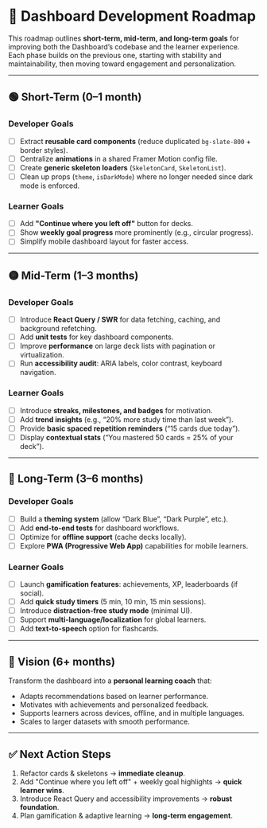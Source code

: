 # 📍 Dashboard Development Roadmap

This roadmap outlines **short-term, mid-term, and long-term goals** for improving both the Dashboard’s codebase and the learner experience.  
Each phase builds on the previous one, starting with stability and maintainability, then moving toward engagement and personalization.

---

## 🟢 Short-Term (0–1 month)

### Developer Goals

- [ ] Extract **reusable card components** (reduce duplicated `bg-slate-800` + border styles).
- [ ] Centralize **animations** in a shared Framer Motion config file.
- [ ] Create **generic skeleton loaders** (`SkeletonCard`, `SkeletonList`).
- [ ] Clean up props (`theme`, `isDarkMode`) where no longer needed since dark mode is enforced.

### Learner Goals

- [ ] Add **"Continue where you left off"** button for decks.
- [ ] Show **weekly goal progress** more prominently (e.g., circular progress).
- [ ] Simplify mobile dashboard layout for faster access.

---

## 🟡 Mid-Term (1–3 months)

### Developer Goals

- [ ] Introduce **React Query / SWR** for data fetching, caching, and background refetching.
- [ ] Add **unit tests** for key dashboard components.
- [ ] Improve **performance** on large deck lists with pagination or virtualization.
- [ ] Run **accessibility audit**: ARIA labels, color contrast, keyboard navigation.

### Learner Goals

- [ ] Introduce **streaks, milestones, and badges** for motivation.
- [ ] Add **trend insights** (e.g., “20% more study time than last week”).
- [ ] Provide **basic spaced repetition reminders** (“15 cards due today”).
- [ ] Display **contextual stats** (“You mastered 50 cards = 25% of your deck”).

---

## 🔵 Long-Term (3–6 months)

### Developer Goals

- [ ] Build a **theming system** (allow “Dark Blue”, “Dark Purple”, etc.).
- [ ] Add **end-to-end tests** for dashboard workflows.
- [ ] Optimize for **offline support** (cache decks locally).
- [ ] Explore **PWA (Progressive Web App)** capabilities for mobile learners.

### Learner Goals

- [ ] Launch **gamification features**: achievements, XP, leaderboards (if social).
- [ ] Add **quick study timers** (5 min, 10 min, 15 min sessions).
- [ ] Introduce **distraction-free study mode** (minimal UI).
- [ ] Support **multi-language/localization** for global learners.
- [ ] Add **text-to-speech** option for flashcards.

---

## 🚀 Vision (6+ months)

Transform the dashboard into a **personal learning coach** that:

- Adapts recommendations based on learner performance.
- Motivates with achievements and personalized feedback.
- Supports learners across devices, offline, and in multiple languages.
- Scales to larger datasets with smooth performance.

---

## ✅ Next Action Steps

1. Refactor cards & skeletons → **immediate cleanup**.
2. Add "Continue where you left off" + weekly goal highlights → **quick learner wins**.
3. Introduce React Query and accessibility improvements → **robust foundation**.
4. Plan gamification & adaptive learning → **long-term engagement**.
